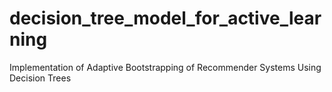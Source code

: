 # decision_tree_model_for_active_learning
Implementation of Adaptive Bootstrapping of Recommender Systems Using Decision Trees
